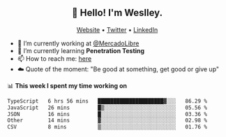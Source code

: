 <h2 align="center">👋 Hello! I'm Weslley.</h2>
<p align="center">
  <a href="http://weslleyneri.com.br">Website</a> •
  <a href="https://twitter.com/Weslley_Neri">Twitter</a> •
  <a href="https://www.linkedin.com/in/weslley-neri-3658908b">LinkedIn</a>
</p>


- 🔭 I’m currently working at [@MercadoLibre](https://github.com/mercadolibre)
- 🌱 I’m currently learning **Penetration Testing**
- 📫 How to reach me: [here](mailto:weslley39@gmail.com)
- ☁️ Quote of the moment: "Be good at something, get good or give up"

📊 **This week I spent my time working on**
<!--START_SECTION:waka-->

```txt
TypeScript   6 hrs 56 mins   █████████████████████▓░░░   86.29 %
JavaScript   26 mins         █▒░░░░░░░░░░░░░░░░░░░░░░░   05.56 %
JSON         16 mins         █░░░░░░░░░░░░░░░░░░░░░░░░   03.36 %
Other        14 mins         ▓░░░░░░░░░░░░░░░░░░░░░░░░   02.98 %
CSV          8 mins          ▒░░░░░░░░░░░░░░░░░░░░░░░░   01.76 %
```

<!--END_SECTION:waka-->

<!-- Inspired by https://github.com/gruselhaus/gruselhaus -->